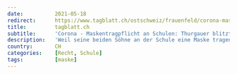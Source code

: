 ```yaml
---
date:          2021-05-18
redirect:      https://www.tagblatt.ch/ostschweiz/frauenfeld/corona-maskentragpflicht-an-schulen-thurgauer-blitzt-mit-beschwerde-vor-bundesgericht-ab-ld.2138274
title:         tagblatt.ch
subtitle:      'Corona - Maskentragpflicht an Schulen: Thurgauer blitzt mit Beschwerde vor Bundesgericht ab'
description:   'Weil seine beiden Söhne an der Schule eine Maske tragen müssen, reichte ein Thurgauer Familienvater gegen den Schulpräsidenten eine Anzeige wegen Nötigung ein. Doch weder die Staatsanwaltschaft noch die Gerichte sehen den Tatbestand als erfüllt.'
country:       CH
categories:    [Recht, Schule]
tags:          [maske]
---
```

